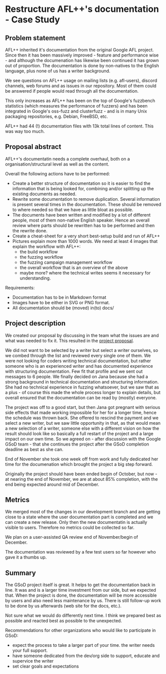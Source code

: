 # Restructure AFL++'s documentation - Case Study

## Problem statement

AFL++ inherited it's documentation from the original Google AFL project.
Since then it has been massively improved - feature and performance wise -
and although the documenation has likewise been continued it has grown out
of proportion.
The documentation is done by non-natives to the English language, plus
none of us has a writer background.

We see questions on AFL++ usage on mailing lists (e.g. afl-users), discord
channels, web forums and as issues in our repository.
Most of them could be answered if people would read through all the
documentation.

This only increases as AFL++ has been on the top of Google's fuzzbench
statistics (which measures the performance of fuzzers) and has been
integrated in Google's oss-fuzz and clusterfuzz - and is in many Unix
packaging repositories, e.g. Debian, FreeBSD, etc.

AFL++ had 44 (!) documentation files with 13k total lines of content.
This was way too much.

## Proposal abstract

AFL++'s documentatin needs a complete overhaul, both on a
organisation/structural level as well as the content.

Overall the following actions have to be performed:
  * Create a better structure of documentation so it is easier to find the
    information that is being looked for, combining and/or splitting up the
    existing documents as needed.
  * Rewrite some documentation to remove duplication. Several information is
    present several times in the documentation. These should be removed to
    where needed so that we have as little bloat as possible.
  * The documents have been written and modified by a lot of different people,
    most of them non-native English speaker. Hence an overall review where
    parts should be rewritten has to be performed and then the rewrite done.
  * Create a cheat-sheet for a very short best-setup build and run of AFL++
  * Pictures explain more than 1000 words. We need at least 4 images that
    explain the workflow with AFL++:
      - the build workflow
      - the fuzzing workflow
      - the fuzzing campaign management workflow
      - the overall workflow that is an overview of the above
      - maybe more? where the technical writes seems it necessary for
        understanding.

Requirements:
  * Documentation has to be in Markdown format
  * Images have to be either in SVG or PNG format.
  * All documentation should be (moved) in(to) docs/

## Project description

We created our proposal by discussing in the team what the issues are and
what was needed to fix it.
This resulted in the [project proposal](https://github.com/AFLplusplus/AFLplusplus/blob/stable/docs/docs.md).

We did not want to be selected by a writer but select a writer ourselves, so
we combed through the list and reviewed every single one of them.
We were not looking for coders writing technical documentation, but rather
someone who is an experienced writer and has documented experience with
structuring documentation.
Few fit that profile and we sent out messages to 6 people.
We finally decided on Jana because she had a strong background in technical
documentation and structuring information.
She had no technical experience in fuzzing whatsoever, but we saw that as
a plus - of course this made the whole process longer to explain details,
but overall ensured that the documentation can be read by (mostly) everyone.

The project was off to a good start, but then Jana got pregnant with serious
side effects that made working impossible for her for a longer time, hence
the schedule was thrown back.
She offered to rescind the payment and we select a new writer, but we saw
little opportunity in that, as that would mean a new selection of a writer,
someone else with a different vision on how the result should look like so
basically a full restart of the project and a large impact on our own time.
So we agreed on - after discussion with the Google GSoD team - that she
continues the project after the GSoD completion deadline as best as she can.

End of November she took one week off from work and fully dedicated her time
for the documenation which brought the project a big step forward.

Originally the project should have been ended begin of October, but now - at
nearing the end of November, we are at about 85% completion, with the end
being expected around mid of December.

## Metrics

We merged most of the changes in our development branch and are getting 
close to a state where the user documentation part is completed and we
can create a new release. Only then the new documentatin is actually visible
to users. Therefore no metrics could be collected so far.

We plan on a user-assisted QA review end of November/begin of December.

The documentation was reviewed by a few test users so far however who gave
it a thumbs up.

## Summary

The GSoD project itself is great. It helps to get the documentation back in
line.
It was and is a larger time investment from our side, but we expected that.
When the project is done, the documentation will be more accessible by users
and also need less maintenance by us.
There is still follow-up work to be done by us afterwards (web site for the
docs, etc.).

Not sure what we would do differently next time. I think we prepared best as
possible and reacted best as possible to the unexpected.

Recommendations for other organizations who would like to participate in GSoD:
 - expect the process to take a larger part of your time. the writer needs
   your full support.
 - have someone dedicated from the dev/org side to support, educate and
   supervice the writer
 - set clear goals and expectations
